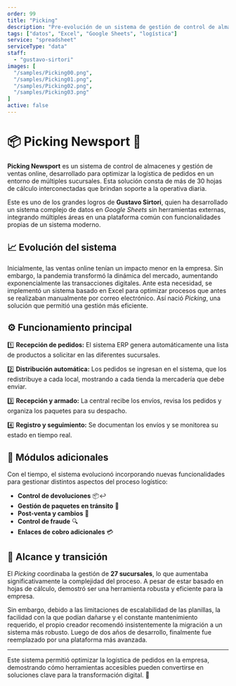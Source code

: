 ```yaml
---
order: 99
title: "Picking"
description: "Pre-evolución de un sistema de gestión de control de almacenes y seguimiento de ventas online. Desde que ingresa el pedido, se solicita la mercadería a los diferentes locales, se recibe y luego se despacha."
tags: ["datos", "Excel", "Google Sheets", "logística"]
service: "spreadsheet"
serviceType: "data"
staff:
  - "gustavo-sirtori"
images: [
  "/samples/Picking00.png",
  "/samples/Picking01.png",
  "/samples/Picking02.png",
  "/samples/Picking03.png"
]
active: false
---
```


# 📦 Picking Newsport 🚛

**Picking Newsport** es un sistema de control de almacenes y gestión de ventas online, desarrollado para optimizar la logística de pedidos en un entorno de múltiples sucursales. Esta solución consta de más de 30 hojas de cálculo interconectadas que brindan soporte a la operativa diaria.

Este es uno de los grandes logros de **Gustavo Sirtori**, quien ha desarrollado un sistema complejo de datos en *Google Sheets* sin herramientas externas, integrando múltiples áreas en una plataforma común con funcionalidades propias de un sistema moderno.

## 📈 **Evolución del sistema**

Inicialmente, las ventas online tenían un impacto menor en la empresa. Sin embargo, la pandemia transformó la dinámica del mercado, aumentando exponencialmente las transacciones digitales. Ante esta necesidad, se implementó un sistema basado en Excel para optimizar procesos que antes se realizaban manualmente por correo electrónico. Así nació *Picking*, una solución que permitió una gestión más eficiente.

## ⚙️ **Funcionamiento principal**

1️⃣ **Recepción de pedidos:** El sistema ERP genera automáticamente una lista de productos a solicitar en las diferentes sucursales.

2️⃣ **Distribución automática:** Los pedidos se ingresan en el sistema, que los redistribuye a cada local, mostrando a cada tienda la mercadería que debe enviar.

3️⃣ **Recepción y armado:** La central recibe los envíos, revisa los pedidos y organiza los paquetes para su despacho.

4️⃣ **Registro y seguimiento:** Se documentan los envíos y se monitorea su estado en tiempo real.

## 🔄 **Módulos adicionales**

Con el tiempo, el sistema evolucionó incorporando nuevas funcionalidades para gestionar distintos aspectos del proceso logístico:

- **Control de devoluciones** 📦↩️  
- **Gestión de paquetes en tránsito** 🚚  
- **Post-venta y cambios** 🔄  
- **Control de fraude** 🔍  
- **Enlaces de cobro adicionales** 💳  

## 🏢 **Alcance y transición**

El *Picking* coordinaba la gestión de **27 sucursales**, lo que aumentaba significativamente la complejidad del proceso. A pesar de estar basado en hojas de cálculo, demostró ser una herramienta robusta y eficiente para la empresa.

Sin embargo, debido a las limitaciones de escalabilidad de las planillas, la facilidad con la que podían dañarse y el constante mantenimiento requerido, el propio creador recomendó insistentemente la migración a un sistema más robusto. Luego de dos años de desarrollo, finalmente fue reemplazado por una plataforma más avanzada.

---

Este sistema permitió optimizar la logística de pedidos en la empresa, demostrando cómo herramientas accesibles pueden convertirse en soluciones clave para la transformación digital. 🚀
